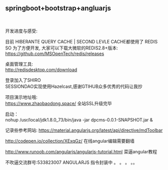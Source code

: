 <h2>springboot+bootstrap+angluarjs</h2></br>

开发进度与感受:</br>

目前 HIBERANTE QUERY CACHE | SECOND LEVLE CACHE都使用了 REDIS</br>
SO 为了方便开发, 大家可以下载大微软的REDIS2.8+版本:</br>
https://github.com/MSOpenTech/redis/releases</br>

桌面管理工具:</br>
http://redisdesktop.com/download</br>

登录加入了SHIRO</br>
SESSIONDAO实现使用Hazelcast,感谢GTIHUB众多优秀的代码让我抄</br>

项目演示地址哦:</br>
https://www.zhaobaodong.space/  全站SSL升级完毕

启动：</br>
nohup /usr/local/jdk1.8.0_73/bin/java -jar dpcms-0.0.1-SNAPSHOT.jar &

记录些参考网站:
https://material.angularjs.org/latest/api/directive/mdToolbar

http://codepen.io/collection/XExqGz/ 在线angular编辑需要翻墙

http://www.runoob.com/angularjs/angularjs-tutorial.html 菜逼angular教程

不吹逼交流群号:533823007
ANGULARJS 指令封装中 。 。 。 。。
